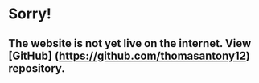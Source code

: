# Sorry!
## The website is not yet live on the internet. View [GitHub] (https://github.com/thomasantony12) repository.
